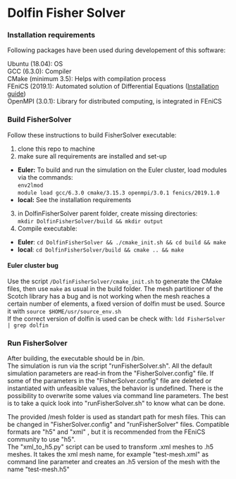 # Dolfin Fisher Solver

### Installation requirements
Following packages have been used during developement of this software:

Ubuntu (18.04): OS  
GCC (6.3.0): Compiler  
CMake (minimum 3.5): Helps with compilation process   
FEniCS (2019.1): Automated solution of Differential Equations ([Installation guide](https://fenics.readthedocs.io/en/latest/installation.html))  
OpenMPI (3.0.1): Library for distributed computing, is integrated in FEniCS


### Build FisherSolver  
Follow these instructions to build FisherSolver executable:  
1. clone this repo to machine
2. make sure all requirements are installed and set-up
  * **Euler:** To build and run the simulation on the Euler cluster, load modules via the commands:  
    `env2lmod`  
    `module load gcc/6.3.0 cmake/3.15.3 openmpi/3.0.1 fenics/2019.1.0`
  * **local:** See the installation requirements
3. in DolfinFisherSolver parent folder, create missing directories:  
  `mkdir DolfinFisherSolver/build && mkdir output` 
4. Compile executable:
  * **Euler**: `cd DolfinFisherSolver && ./cmake_init.sh && cd build && make`
  * **local**: `cd DolfinFisherSolver/build && cmake .. && make`  
  
#### Euler cluster bug
Use the script `/DolfinFisherSolver/cmake_init.sh` to generate the CMake files, then use `make` as usual in the build folder.
The mesh partitioner of the Scotch library has a bug and is not working when the mesh reaches a certain number of elements, a fixed version of dolfin must be used. Source it with `source $HOME/usr/source_env.sh`   
If the correct version of dolfin is used can be check with:
`ldd FisherSolver | grep dolfin`

  
 ### Run FisherSolver
 After building, the executable should be in /bin.  
 The simulation is run via the script "runFisherSolver.sh". All the default simulation parameters are read-in from the "FisherSolver.config" file. 
If some of the parameters in the "FisherSolver.config" file are deleted or instantiated with unfeasible values, the behavior is undefined. There is the possibility to overwrite some values via command line parameters. The best is to take a quick look into "runFisherSolver.sh" to know what can be done.  
 
The provided /mesh folder is used as standart path for mesh files. This can be changed in "FisherSolver.config" and "runFisherSolver" files. 
Compatible formats are "h5" and "xml" , but it is recommended from the FEniCS community to use "h5".  
The "xml_to_h5.py" script can be used to transform .xml meshes to .h5 meshes. It takes the xml mesh name, for example "test-mesh.xml" as command line parameter and creates an .h5 version of the mesh with the name "test-mesh.h5"  
  

